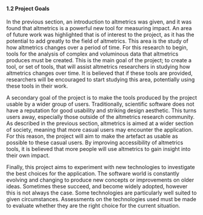 <div class="page-break-avoid">

#### 1.2 Project Goals

In the previous section, an introduction to altmetrics was given, and it was found that altmetrics is a powerful new tool for measuring impact. An area of future work was highlighted that is of interest to the project, as it has the potential to add greatly to the field of altmetrics. This area is the study of how altmetrics changes over a period of time. For this research to begin, tools for the analysis of complex and voluminous data that altmetrics produces must be created. This is the main goal of the project; to create a tool, or set of tools, that will assist altmetrics researchers in studying how altmetrics changes over time. It is believed that if these tools are provided, researchers will be encouraged to start studying this area, potentially using these tools in their work. 

</div>

A secondary goal of the project is to make the tools produced by the project usable by a wider group of users. Traditionally, scientific software does not have a reputation for good usability and striking design aesthetic. This turns users away, especially those outside of the altmetrics research community. As described in the previous section, altmetrics is aimed at a wider section of society, meaning that more casual users may encounter the application. For this reason, the project will aim to make the artefact as usable as possible to these casual users. By improving accessibility of altmetrics tools, it is believed that more people will use altmetrics to gain insight into their own impact.

Finally, this project aims to experiment with new technologies to investigate the best choices for the application. The software world is constantly evolving and changing to produce new concepts or improvements on older ideas. Sometimes these succeed, and become widely adopted, however this is not always the case. Some technologies are particularly well suited to given circumstances. Assessments on the technologies used must be made to evaluate whether they are the right choice for the current situation.

